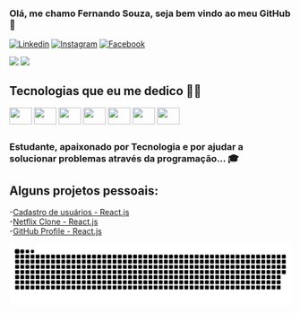 ### Olá, me chamo Fernando Souza, seja bem vindo ao meu GitHub 🤙

[![Linkedin](https://img.shields.io/badge/LinkedIn-0077B5?style=for-the-badge&logo=linkedin&logoColor=white)](https://www.linkedin.com/in/fernando-souza-6844341b7/)
[![Instagram](https://img.shields.io/badge/Instagram-E4405F?style=for-the-badge&logo=instagram&logoColor=white)](https://www.instagram.com/l.fernando.rs/)
[![Facebook](https://img.shields.io/badge/Facebook-1877F2?style=for-the-badge&logo=facebook&logoColor=white)](https://www.facebook.com/fernando.souza.5686322)

<div >
  <img height="220px"  src="https://github-readme-stats.vercel.app/api?username=FernandoDev97&show_icons=true&theme=tokyonight"/>
  <img height="220px" src="https://github-readme-stats.vercel.app/api/top-langs/?username=FernandoDev97&langs_count=8&theme=tokyonight"/>
</div>

## Tecnologias que eu me dedico 👨‍💻

<div style="display: inline-block">
  <img align="center" height="30" width="40" src="https://cdn.jsdelivr.net/gh/devicons/devicon/icons/react/react-original.svg" />
  <img align="center" height="30" width="40" src="https://cdn.jsdelivr.net/gh/devicons/devicon/icons/javascript/javascript-original.svg"/>
  <img align="center" height="30" width="40" src="https://cdn.jsdelivr.net/gh/devicons/devicon/icons/typescript/typescript-original.svg"/>
  <img align="center" height="30" width="40" src="https://cdn.jsdelivr.net/gh/devicons/devicon/icons/html5/html5-original.svg"/>
  <img align="center" height="30" width="40" src="https://cdn.jsdelivr.net/gh/devicons/devicon/icons/css3/css3-original.svg"/>
  <img align="center" height="30" width="40" src="https://cdn.jsdelivr.net/gh/devicons/devicon/icons/bootstrap/bootstrap-plain.svg"/>
  <img align="center" height="30" width="40" src="https://cdn.jsdelivr.net/gh/devicons/devicon/icons/linkedin/linkedin-original.svg"/>
</div>

##

### Estudante, apaixonado por Tecnologia e por ajudar a solucionar problemas através da programação... 🎓

##

## Alguns projetos pessoais:

-[Cadastro de usuários - React.js](https://github.com/FernandoDev97/Cadastro-de-Usuarios-CRUD)<br/>
-[Netflix Clone - React.js](https://github.com/FernandoDev97/Netflix-Clone-REACT)<br/>
-[GitHub Profile - React.js](https://github.com/FernandoDev97/GitHub-Profile)<br/>

![Snake animation](https://github.com/FernandoDev97/FernandoDev97/blob/output/github-contribution-grid-snake.svg)


